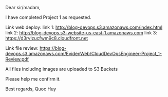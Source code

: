 Dear sir/madam,

I have completed Project 1 as requested.

Link web deploy:
link 1: http://blog-devops.s3.amazonaws.com/index.html
link 2: http://blog-devops.s3-website-us-east-1.amazonaws.com
link 3: https://d3rvlzucfwm9c8.cloudfront.net

Link file review: https://blog-devops.s3.amazonaws.com/EvidenWeb/CloudDevOpsEngineer-Project_1-Review.pdf

All files including images are uploaded to S3 Buckets

Please help me confirm it.

Best regards,
Quoc Huy
